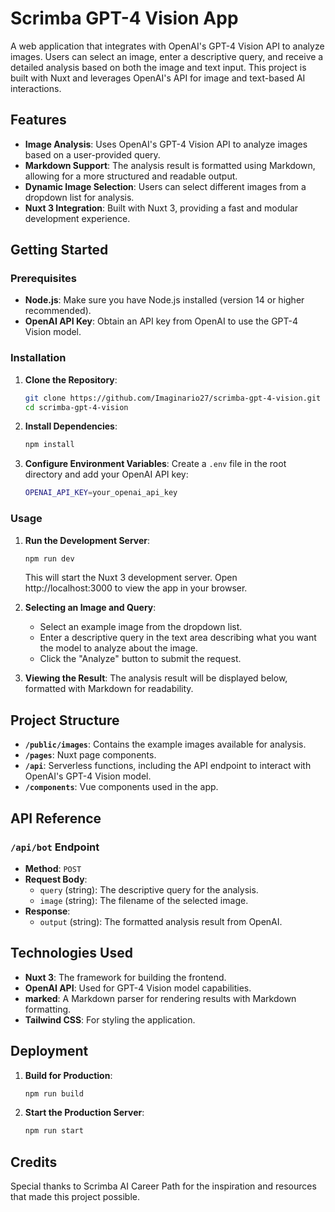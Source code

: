 # Scrimba GPT-4 Vision App

A web application that integrates with OpenAI's GPT-4 Vision API to analyze images. Users can select an image, enter a descriptive query, and receive a detailed analysis based on both the image and text input. This project is built with Nuxt and leverages OpenAI's API for image and text-based AI interactions.

## Features

-   **Image Analysis**: Uses OpenAI's GPT-4 Vision API to analyze images based on a user-provided query.
-   **Markdown Support**: The analysis result is formatted using Markdown, allowing for a more structured and readable output.
-   **Dynamic Image Selection**: Users can select different images from a dropdown list for analysis.
-   **Nuxt 3 Integration**: Built with Nuxt 3, providing a fast and modular development experience.

## Getting Started

### Prerequisites

-   **Node.js**: Make sure you have Node.js installed (version 14 or higher recommended).
-   **OpenAI API Key**: Obtain an API key from OpenAI to use the GPT-4 Vision model.

### Installation

1.  **Clone the Repository**:

    ```bash
    git clone https://github.com/Imaginario27/scrimba-gpt-4-vision.git
    cd scrimba-gpt-4-vision
    ```

2.  **Install Dependencies**:

    ```bash
    npm install
    ```

3.  **Configure Environment Variables**: Create a `.env` file in the root directory and add your OpenAI API key:

    ```bash
    OPENAI_API_KEY=your_openai_api_key
    ```

### Usage

1.  **Run the Development Server**:

    ```bash
    npm run dev
    ```

    This will start the Nuxt 3 development server. Open http://localhost:3000 to view the app in your browser.

2.  **Selecting an Image and Query**:

    -   Select an example image from the dropdown list.
    -   Enter a descriptive query in the text area describing what you want the model to analyze about the image.
    -   Click the "Analyze" button to submit the request.
3.  **Viewing the Result**: The analysis result will be displayed below, formatted with Markdown for readability.

## Project Structure

-   **`/public/images`**: Contains the example images available for analysis.
-   **`/pages`**: Nuxt page components.
-   **`/api`**: Serverless functions, including the API endpoint to interact with OpenAI's GPT-4 Vision model.
-   **`/components`**: Vue components used in the app.

## API Reference

### `/api/bot` Endpoint

-   **Method**: `POST`
-   **Request Body**:
    -   `query` (string): The descriptive query for the analysis.
    -   `image` (string): The filename of the selected image.
-   **Response**:
    -   `output` (string): The formatted analysis result from OpenAI.

## Technologies Used

-   **Nuxt 3**: The framework for building the frontend.
-   **OpenAI API**: Used for GPT-4 Vision model capabilities.
-   **marked**: A Markdown parser for rendering results with Markdown formatting.
-   **Tailwind CSS**: For styling the application.

## Deployment

1.  **Build for Production**:

    ```bash
    npm run build
    ```

2.  **Start the Production Server**:

    ```bash
    npm run start
    ```

## Credits

Special thanks to Scrimba AI Career Path for the inspiration and resources that made this project possible.